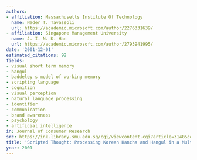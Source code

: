 ```yaml
---
authors:
- affiliation: Massachusetts Institute Of Technology
  name: Nader T. Tavassoli
  url: https://academic.microsoft.com/author/2276331639/
- affiliation: Singapore Management University
  name: J. I. N. K. Han
  url: https://academic.microsoft.com/author/2793941995/
date: '2001-12-01'
estimated_citations: 92
fields:
- visual short term memory
- hangul
- baddeley s model of working memory
- scripting language
- cognition
- visual perception
- natural language processing
- identifier
- communication
- brand awareness
- psychology
- artificial intelligence
in: Journal of Consumer Research
src: https://ink.library.smu.edu.sg/cgi/viewcontent.cgi?article=3140&context=lkcsb_research
title: 'Scripted Thought: Processing Korean Hancha and Hangul in a Multimedia Context'
year: 2001
---
```

